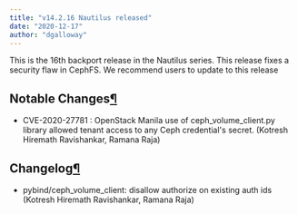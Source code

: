 ```yaml
---
title: "v14.2.16 Nautilus released"
date: "2020-12-17"
author: "dgalloway"
---
```


This is the 16th backport release in the Nautilus series. This release fixes a security flaw in CephFS. We recommend users to update to this release

## Notable Changes[¶](#notable-changes "Permalink to this headline")

- CVE-2020-27781 : OpenStack Manila use of ceph\_volume\_client.py library allowed tenant access to any Ceph credential's secret. (Kotresh Hiremath Ravishankar, Ramana Raja)
    

## Changelog[¶](#changelog "Permalink to this headline")

- pybind/ceph\_volume\_client: disallow authorize on existing auth ids (Kotresh Hiremath Ravishankar, Ramana Raja)
